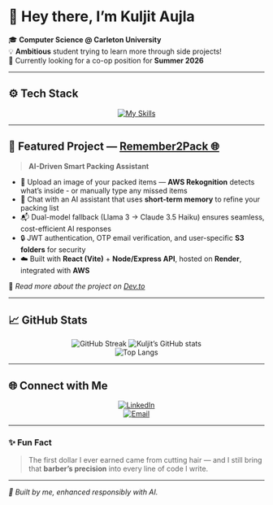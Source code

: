 # 👋 Hey there, I’m Kuljit Aujla  

🎓 **Computer Science @ Carleton University**  
💡 **Ambitious** student trying to learn more through side projects!  
🚀 Currently looking for a co-op position for **Summer 2026** 

---

## ⚙️ Tech Stack  

<div align="center">

[![My Skills](https://skillicons.dev/icons?i=python,react,nodejs,express,mongodb,aws,docker,js,html,css,git,postman,vscode,c,java,latex,&perline=7)](https://skillicons.dev)

</div>

---

## 🧳 Featured Project — [Remember2Pack 🌐](https://remember2pack.com)

> **AI-Driven Smart Packing Assistant**

- 📸 Upload an image of your packed items — **AWS Rekognition** detects what’s inside - or manually type any missed items  
- 🧠 Chat with an AI assistant that uses **short-term memory** to refine your packing list  
- 📬 Dual-model fallback (Llama 3 → Claude 3.5 Haiku) ensures seamless, cost-efficient AI responses  
- 🔒 JWT authentication, OTP email verification, and user-specific **S3 folders** for security  
- ☁️ Built with **React (Vite)** + **Node/Express API**, hosted on **Render**, integrated with **AWS**

🧾 *Read more about the project on [Dev.to](https://dev.to/kuljit_aujla/remember2pack-1dk4)*  

---

## 📈 GitHub Stats  

<div align="center">

![GitHub Streak](https://streak-stats.demolab.com?user=KuljitAujla&theme=tokyonight&hide_border=true)
![Kuljit’s GitHub stats](https://github-readme-stats.vercel.app/api?username=KuljitAujla&show_icons=true&theme=tokyonight&hide_border=true&count_private=true)  
![Top Langs](https://github-readme-stats.vercel.app/api/top-langs/?username=KuljitAujla&layout=compact&theme=tokyonight&hide_border=true)  
</div>

---

## 🌐 Connect with Me  

<div align="center">

[![LinkedIn](https://img.shields.io/badge/LinkedIn-blue?style=for-the-badge&logo=linkedin)](https://linkedin.com/in/kuljit-aujla)   
[![Email](https://img.shields.io/badge/Email-kuljit6a%40gmail.com-red?style=for-the-badge&logo=gmail)](mailto:kuljit6a@gmail.com)

</div>

---

### ✨ Fun Fact  

> The first dollar I ever earned came from cutting hair — and I still bring that **barber’s precision** into every line of code I write.

---

_💬 *Built by me, enhanced responsibly with AI.*_
